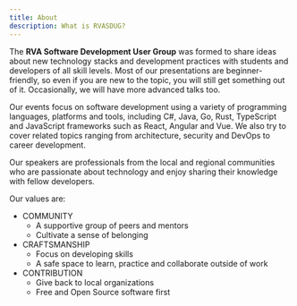 ```yaml
---
title: About
description: What is RVASDUG?
---
```


The **RVA Software Development User Group** was formed to share ideas about new technology stacks and development practices with students and developers of all skill levels. Most of our presentations are beginner-friendly, so even if you are new to the topic, you will still get something out of it. Occasionally, we will have more advanced talks too.

Our events focus on software development using a variety of programming languages, platforms and tools, including C#, Java, Go, Rust, TypeScript and JavaScript frameworks such as React, Angular and Vue. We also try to cover related topics ranging from architecture, security and DevOps to career development.

Our speakers are professionals from the local and regional communities who are passionate about technology and enjoy sharing their knowledge with fellow developers.

Our values are:

* COMMUNITY
  * A supportive group of peers and mentors
  * Cultivate a sense of belonging
* CRAFTSMANSHIP
  * Focus on developing skills
  * A safe space to learn, practice and collaborate outside of work
* CONTRIBUTION
  * Give back to local organizations
  * Free and Open Source software first
